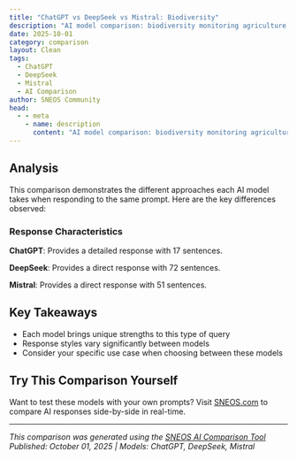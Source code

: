```yaml
---
title: "ChatGPT vs DeepSeek vs Mistral: Biodiversity"
description: "AI model comparison: biodiversity monitoring agriculture..."
date: 2025-10-01
category: comparison
layout: Clean
tags:
  - ChatGPT
  - DeepSeek
  - Mistral
  - AI Comparison
author: SNEOS Community
head:
  - - meta
    - name: description
      content: "AI model comparison: biodiversity monitoring agriculture..."
---
```


<ChatComparison
  title="ChatGPT vs DeepSeek vs Mistral: Biodiversity"
  prompt="biodiversity monitoring agriculture"
  :responses='{
    "ChatGPT": "Biodiversity monitoring in agriculture refers to the systematic observation and assessment of the variety and variability of living organisms\u2014including plants, animals, microorganisms, and genetic resources\u2014within agricultural ecosystems. This monitoring is crucial for understanding how agricultural practices impact biodiversity and for promoting sustainable farming systems.\n\n### Importance of Biodiversity Monitoring in Agriculture\n- **Sustainability:** Helps maintain ecosystem services such as pollination, pest control, soil fertility, and water regulation.\n- **Resilience:** Diverse ecosystems are more resilient to pests, diseases, and climate change.\n- **Conservation:** Protects native species and genetic diversity critical for future crop improvement.\n- **Food Security:** Supports stable yields and agricultural productivity.\n\n### Key Components to Monitor\n- **Crop Diversity:** Different crop species and varieties grown.\n- **Wildlife:** Insects (pollinators, pests), birds, mammals, and soil fauna present in and around farmland.\n- **Soil Microorganisms:** Bacteria, fungi, and other microbes influencing soil health.\n- **Agroecosystem Habitat:** Presence of hedgerows, buffer strips, trees, and other natural features.\n\n### Methods of Biodiversity Monitoring in Agriculture\n- **Field Surveys:** Regular sampling of plants, insects, and other animals using quadrats, transects, or pitfall traps.\n- **Remote Sensing:** Use of drones or satellite imagery to assess vegetation cover and landscape heterogeneity.\n- **Genetic Analysis:** Monitoring genetic variation in crops and wild relatives through molecular techniques.\n- **Citizen Science:** Engaging farmers and communities to collect biodiversity data.\n\n### Examples of Monitoring Indicators\n- Species richness and abundance\n- Pollinator visitation rates\n- Presence of natural pest enemies\n- Soil microbial biomass\n- Crop varietal diversity\n\n### Promoting Biodiversity Through Monitoring\n- Implementing diversified cropping systems (crop rotations, intercropping)\n- Enhancing habitat complexity (buffer strips, agroforestry)\n- Reducing chemical pesticide and fertilizer use\n- Supporting organic and conservation agriculture practices\n\n### Conclusion\nBiodiversity monitoring in agriculture is a vital tool for ensuring that agricultural production systems sustain ecological balance and contribute to long-term environmental health and food security. By tracking biodiversity, farmers and policymakers can make informed decisions to support sustainable and resilient farming landscapes.\n\nIf you want, I can provide more detailed information on specific monitoring techniques or case studies!",
    "DeepSeek": "Of course. This is a critical intersection of environmental science and modern food production. Here\u2019s a comprehensive breakdown of **biodiversity monitoring in agriculture**.\n\n### What is Biodiversity Monitoring in Agriculture?\n\nIt is the systematic process of observing, measuring, and tracking the variety and abundance of living organisms (plants, animals, insects, microbes) within and around agricultural landscapes. The goal is to understand how farming practices affect the ecosystem and to use that data to make farming more sustainable.\n\nIt moves beyond just measuring crop yield to assessing the **health of the entire agroecosystem**.\n\n---\n\n### Why is it So Important?\n\nAgricultural land covers nearly 40% of the Earth\u0027s ice-free surface. How we manage this land is therefore one of the most significant factors in global biodiversity. Monitoring is crucial because:\n\n1.  **Ecosystem Service Indicators:** Biodiversity provides essential, free services to farmers.\n    *   **Pollination:** Bees, flies, and other insects pollinate crops. Monitoring their populations ensures this service continues.\n    *   **Pest Control:** Birds, bats, spiders, and predatory insects (like ladybugs) control crop pests. A decline in these species can lead to increased pesticide use.\n    *   **Soil Health:** Earthworms, fungi, and bacteria are vital for nutrient cycling, soil structure, and water retention. Monitoring soil life is a direct measure of soil health.\n    *   **Water Purification:** A diverse landscape with buffers and wetlands filters water and prevents nutrient runoff.\n\n2.  **Measuring Sustainability:** It provides hard data to back up claims of \u0022sustainable\u0022 or \u0022regenerative\u0022 farming. It answers the question: \u0022Is our farming method improving or degrading the local environment?\u0022\n\n3.  **Early Warning System:** A sudden drop in key species (e.g., earthworms or native bees) can be an early sign of soil contamination, pesticide overuse, or other ecological problems before they cause catastrophic crop failure.\n\n4.  **Informing Management Decisions:** Data from monitoring helps farmers decide:\n    *   Where to plant hedgerows or flower strips to support beneficial insects.\n    *   Whether their reduced tillage practice is increasing soil biodiversity.\n    *   The effectiveness of a new integrated pest management (IPM) strategy.\n\n5.  **Policy and Certification:** Governments and certification bodies (e.g., for organic, Biodynamic, or regenerative organic labels) are increasingly requiring biodiversity metrics to justify subsidies or grant certifications.\n\n---\n\n### What Do We Monitor? (The Key Components)\n\nMonitoring focuses on several levels of biodiversity:\n\n*   **Genetic Diversity:** The variety of genes within a species (e.g., planting heirloom or diverse crop varieties rather than a single monoculture).\n*   **Species Diversity:** The variety of species in an area. Key groups include:\n    *   **Soil Biota:** Earthworms, nematodes, microbes (often measured via DNA analysis).\n    *   **Plants:** Wildflowers, weeds, cover crops, and trees in hedgerows.\n    *   **Pollinators:** Bees (both honeybees and wild bees), butterflies, hoverflies.\n    *   **Beneficial Insects:** Spiders, ladybugs, ground beetles, parasitic wasps.\n    *   **Birds and Bats:** Key for pest control and indicating landscape health.\n*   **Ecosystem Diversity:** The variety of habitats on the farm (e.g., cropland, pasture, ponds, wetlands, hedgerows, woodlots).\n\n---\n\n### Methods and Technologies for Monitoring\n\nThe scale and technology used can vary dramatically.\n\n#### **Traditional \u0026 Low-Tech Methods:**\n\n*   **Quadrats and Transects:** Placing frames on the ground to count plant and insect species.\n*   **Pitfall Traps:** Small cups sunk into the ground to catch and count ground-dwelling insects like beetles.\n*   **Visual Counts:** Direct observation and counting of birds, butterflies, or other large species.\n*   **Earthworm Counts:** Digging a spadeful of soil and counting earthworms as a key soil health indicator.\n\n#### **Modern \u0026 High-Tech Methods:**\n\n*   **Acoustic Sensors:** Deploying sensors to record soundscapes. The diversity of bird songs, frog calls, and insect chirps (the \u0022bioacoustic index\u0022) is a powerful measure of ecosystem health.\n*   **Camera Traps:** Motion-activated cameras to monitor mammal and bird activity.\n*   **Environmental DNA (eDNA):** Taking soil or water samples and analyzing the DNA shed by organisms to identify species present without ever seeing them. This is revolutionary for monitoring soil life and aquatic biodiversity.\n*   **Remote Sensing:** Using satellites and drones with specialized cameras (multispectral, hyperspectral) to assess plant health, map habitats, and identify variations in crop cover that may relate to underlying biodiversity.\n*   **AI and Image Recognition:** Apps that allow farmers to take a picture of an insect or plant and have it automatically identified. AI can also process the vast amounts of data from sensors and cameras.\n\n---\n\n### The Concept of \u0022Bioindicators\u0022\n\nA practical approach is to focus on **bioindicators**\u2014species or groups whose presence, absence, or abundance reflects a specific environmental condition.\n\n*   **Earthworms:** Indicator of soil organic matter, low pesticide use, and good soil structure.\n*   **Lichens:** Sensitive to air pollution.\n*   **Mayflies:** Indicator of clean water in farm streams.\n*   **Ladybugs \u0026 Ground Beetles:** Indicator of a healthy predatory insect community for natural pest control.\n\n### Challenges\n\n*   **Cost and Expertise:** High-tech methods can be expensive and require specialized skills to operate and interpret.\n*   **Time-Consuming:** Consistent monitoring requires a long-term commitment.\n*   **Data Overload:** Managing and making sense of large datasets can be overwhelming.\n*   **Establishing Baselines:** It\u0027s hard to know if you\u0027re improving if you don\u0027t know what the starting point was.\n\n### Conclusion\n\n**Biodiversity monitoring is no longer a niche interest for ecologists; it is a core component of intelligent, resilient, and sustainable agriculture.**\n\nBy systematically tracking the life in their fields, farmers can transform from extractors of the land to its stewards, ensuring that their operations support\u2014rather than deplete\u2014the natural capital that their livelihood ultimately depends on. It\u0027s a shift from seeing nature as an adversary to be controlled, to understanding it as the most valuable partner in the farming business.",
    "Mistral": "Biodiversity monitoring in agriculture is crucial for understanding the impacts of farming practices on ecosystems and for promoting sustainable agricultural methods. Here are some key aspects and methods used in biodiversity monitoring in agriculture:\n\n### Key Aspects of Biodiversity Monitoring in Agriculture\n\n1. **Species Diversity**:\n   - **Plants**: Monitoring the variety of plant species, including crops, weeds, and native flora.\n   - **Animals**: Tracking the presence and abundance of insects, birds, mammals, and other wildlife.\n   - **Microorganisms**: Assessing the diversity of soil microorganisms, which are essential for soil health and nutrient cycling.\n\n2. **Habitat Quality**:\n   - **Soil Health**: Measuring soil organic matter, nutrient levels, and microbial activity.\n   - **Water Quality**: Monitoring the quality of water bodies within or adjacent to agricultural lands.\n   - **Vegetation Structure**: Evaluating the structure and composition of vegetation, including hedgerows, field margins, and riparian zones.\n\n3. **Ecosystem Services**:\n   - **Pollination**: Assessing the presence and activity of pollinators.\n   - **Pest Control**: Monitoring the abundance of natural predators and parasitoids.\n   - **Nutrient Cycling**: Evaluating the efficiency of nutrient cycling within the agricultural ecosystem.\n\n### Methods for Biodiversity Monitoring in Agriculture\n\n1. **Field Surveys**:\n   - **Transects and Quadrats**: Using standardized sampling methods to count and identify species within specific areas.\n   - **Camera Traps**: Setting up cameras to monitor wildlife activity.\n   - **Bioacoustics**: Using sound recorders to monitor bird and insect populations.\n\n2. **Remote Sensing**:\n   - **Satellite Imagery**: Analyzing satellite data to assess changes in land use and vegetation cover.\n   - **Drones**: Using drones equipped with cameras and sensors to monitor crop health and biodiversity.\n\n3. **Soil Sampling**:\n   - **Soil Core Sampling**: Collecting soil samples to analyze microbial diversity and nutrient levels.\n   - **DNA Sequencing**: Using molecular techniques to identify soil microorganisms.\n\n4. **Citizen Science**:\n   - **Community Involvement**: Engaging local communities and farmers in data collection and monitoring efforts.\n   - **Mobile Apps**: Using apps to record and share biodiversity data.\n\n5. **Genetic and Molecular Techniques**:\n   - **eDNA (Environmental DNA)**: Analyzing DNA from environmental samples to identify species present in the ecosystem.\n   - **Metagenomics**: Sequencing the genetic material from environmental samples to understand microbial diversity.\n\n### Benefits of Biodiversity Monitoring in Agriculture\n\n1. **Sustainable Practices**:\n   - Helps in identifying and promoting sustainable farming practices that enhance biodiversity.\n   - Supports the development of agroecological systems that integrate biodiversity conservation with agricultural production.\n\n2. **Ecosystem Resilience**:\n   - Enhances the resilience of agricultural ecosystems to environmental stresses and climate change.\n   - Improves the overall health and productivity of agricultural lands.\n\n3. **Policy and Management**:\n   - Informs policy decisions and management strategies aimed at conserving biodiversity and promoting sustainable agriculture.\n   - Provides data for certification programs and eco-labeling initiatives.\n\n4. **Economic Benefits**:\n   - Supports the development of markets for biodiversity-friendly products.\n   - Enhances the economic value of agricultural lands through improved ecosystem services.\n\n### Challenges\n\n1. **Data Collection**:\n   - Ensuring accurate and consistent data collection across different agricultural landscapes.\n   - Overcoming logistical and financial constraints.\n\n2. **Integration**:\n   - Integrating biodiversity monitoring with existing agricultural practices and management systems.\n   - Ensuring that monitoring data is effectively used to inform decision-making.\n\n3. **Stakeholder Engagement**:\n   - Engaging farmers, policymakers, and other stakeholders in the monitoring process.\n   - Building capacity and awareness among stakeholders about the importance of biodiversity in agriculture.\n\nBy addressing these aspects and employing effective monitoring methods, biodiversity monitoring in agriculture can contribute significantly to the conservation of natural resources and the sustainability of agricultural systems."
  }'
  published-date="16:34"
/>

## Analysis

This comparison demonstrates the different approaches each AI model takes when responding to the same prompt. Here are the key differences observed:

### Response Characteristics

**ChatGPT**: Provides a detailed response with 17 sentences. 

**DeepSeek**: Provides a direct response with 72 sentences. 

**Mistral**: Provides a direct response with 51 sentences. 

## Key Takeaways

- Each model brings unique strengths to this type of query
- Response styles vary significantly between models
- Consider your specific use case when choosing between these models

## Try This Comparison Yourself

Want to test these models with your own prompts? Visit [SNEOS.com](https://sneos.com) to compare AI responses side-by-side in real-time.

---

*This comparison was generated using the [SNEOS AI Comparison Tool](https://sneos.com)*
*Published: October 01, 2025 | Models: ChatGPT, DeepSeek, Mistral*
